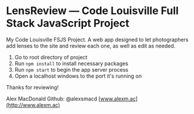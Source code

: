 # LensReview — Code Louisville Full Stack JavaScript Project

My Code Louisville FSJS Project. A web app designed to let photographers add lenses to the site and review each one, as well as edit as needed.

1. Go to root directory of project
2. Run `npm install` to install necessary packages
3. Run `npm start` to begin the app server process
4. Open a localhost windows to the port it's running on

Thanks for reviewing!

Alex MacDonald
Github: @alexsmacd
[www.alexm.ac](http://www.alexm.ac)
